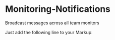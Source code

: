 Monitoring-Notifications
========================

Broadcast messages across all team monitors

Just add the following line to your Markup:
<script src="http://monitoring-notifications.herokuapp.com/javascripts/notificationLoader.js"></script>
